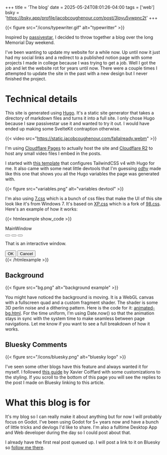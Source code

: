 +++
title = 'The blog'
date = 2025-05-24T08:01:26-04:00
tags = ['web']
bsky = 'https://bsky.app/profile/jacobcoughenour.com/post/3lpyu5vwpnc2t'
+++

{{< figure src="/icons/typewriter.gif" alt="typewritter" >}}

Inspired by [passivestar](https://passivestar.xyz/posts/hugo/), I decided to throw together a blog over the long Memorial Day weekend.

I've been wanting to update my website for a while now. Up until now it just had my social links and a redirect to a published notion page with some projects I made in college because I was trying to get a job. Well I got the job and let the website rot for years until now. There were a couple times I attempted to update the site in the past with a new design but I never finished the project.

# Technical details

This site is generated using [Hugo](https://gohugo.io/). It's a static site generator that takes a directory of markdown files and turns it into a full site. I only chose Hugo because I saw passivestar use it and wanted to try it out. I would have ended up making some SvelteKit contraption otherwise. 

{{< video src="https://static.jacobcoughenour.com/fallalready.webm" >}}

I'm using [Cloudflare Pages](https://pages.cloudflare.com/) to actually host the site and [Cloudflare R2](https://www.cloudflare.com/developer-platform/products/r2/) to host any small video files I embed in the posts.

I started with [this template](https://github.com/odhyp/hugo-tailwindcss-starter) that configures TailwindCSS v4 with Hugo for me. It also came with some neat little devtools that I'm guessing [odhy](https://github.com/odhyp) made like this one that shows you all the Hugo variables the page was generated with.

{{< figure src="variables.png" alt="variables devtool" >}}

I'm also using [7.css](https://github.com/khang-nd/7.css) which is a bunch of css files that make the UI of this site look like it's from Windows 7. It's based on [XP.css](https://github.com/botoxparty/XP.css) which is a fork of [98.css](https://github.com/jdan/98.css). Here's an example of how it works:

{{< htmlexample show_code >}}
<div class="window active" style="max-width: 300px">
	<div class="title-bar">
		<div class="title-bar-text">MainWindow</div>
		<div class="title-bar-controls">
			<button aria-label="Minimize"></button>
			<button aria-label="Maximize"></button>
			<button aria-label="Close"></button>
		</div>
	</div>
	<div class="window-body has-space">
		<p>That is an interactive window.</p>
		<section class="field-row justify-end">
			<button class="default">OK</button>
			<button>Cancel</button>
		</section>
	</div>
</div>
{{< /htmlexample >}}

## Background

{{< figure src="bg.png" alt="background example" >}}

You might have noticed the background is moving. It is a WebGL canvas with a fullscreen quad and a custom fragment shader. The shader is some 3D perlin noise and a dithering pattern. Here is the code for it: [animated-bg.html](https://github.com/jacobcoughenour/jacobcoughenour/blob/main/layouts/_partials/animated-bg.html). For the time uniform, I'm using Date.now() so that the animation stays in sync with the system time to make seamless between page navigations. Let me know if you want to see a full breakdown of how it works.

## Bluesky Comments

{{< figure src="/icons/bluesky.png" alt="bluesky logo" >}}

I've seen some other blogs have this feature and always wanted it for myself. I followed [this guide](https://www.xvrc.net/posts/how-to-add-bluesky-comments-to-your-hugo-blog-a-step-by-step-guide/) by Xavier Coiffard with some customizations to the styling. If you scroll to the bottom of this page you will see the replies to the post I made on Bluesky linking to this article.

# What this blog is for

It's my blog so I can really make it about anything but for now I will probably focus on Godot. I've been using Godot for 5+ years now and have a bunch of little tricks and devlogs I'd like to share. I'm also a fulltime Desktop App and Web developer during the day so I could post about that.

I already have the first real post queued up. I will post a link to it on Bluesky so [follow me there](https://bsky.app/profile/jacobcoughenour.com).